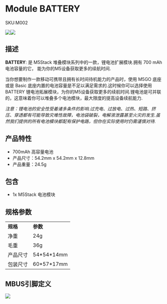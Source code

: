 # Module BATTERY

<el-tag effect="plain">SKU:M002</el-tag>

<div class="product_pic"><img src="assets/img/product_pics/module/battery/module_battery_01.webp"><img src="assets/img/product_pics/module/battery/module_battery_02.webp"></div>

## 描述

**BATTERY**: 是 M5Stack 堆叠模块系列中的一款，锂电池扩展模块.拥有 700 mAh 电池容量的它， 能为你的M5设备获取更多的续航时间.

当你想要制作一款移动可携带且拥有长时间待机能力的产品时，使用 M5GO 底座或是 Basic 底座内置的电池容量是不足以满足需求的.这时候你可以选择使用 BATTERY 锂电池拓展模块，为你的M5设备获取更多的续航时间.锂电池是可并联的，这意味着你可以堆叠多个电池模块，最大限度的提高设备续航能力.

*注意：锂电池的安全性受着诸多条件的影响.过充电、过放电、过热、短路、挤压、穿透都有可能导致灾难性故障，电池袋破裂，电解液泄露甚至火灾的发生.虽然我们提供的所有电池模块都配有保护电路，但你在实际使用时仍需谨慎对待.*

## 产品特性

- 700mAh 高容量电池
- 产品尺寸：54.2mm x 54.2mm x 12.8mm
- 产品重量：24.5g

## 包含

-  1x M5Stack 电池模块

## 规格参数

<table>
   <tr style="font-weight:bold">
      <td>规格</td>
      <td>参数</td>
   </tr>
   <tr>
      <td>净重</td>
      <td>24g</td>
   </tr>
   <tr>
      <td>毛重</td>
      <td>36g</td>
   </tr>
   <tr>
      <td>产品尺寸</td>
      <td>54*54*14mm</td>
   </tr>
   <tr>
      <td>包装尺寸</td>
      <td>60*57*17mm</td>
   </tr>
 </table>


## MBUS引脚定义

<img src="assets\img\product_pics\module\module_bus.webp"/>

<script>

   var purchase_link = 'https://m5stack.com/collections/m5-module/products/battery-module';


   anchor_search(purchase_link);
   scrollFunc();

</script>